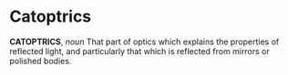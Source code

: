 # Catoptrics

**CATOPTRICS**, _noun_ That part of optics which explains the properties of reflected light, and particularly that which is reflected from mirrors or polished bodies.